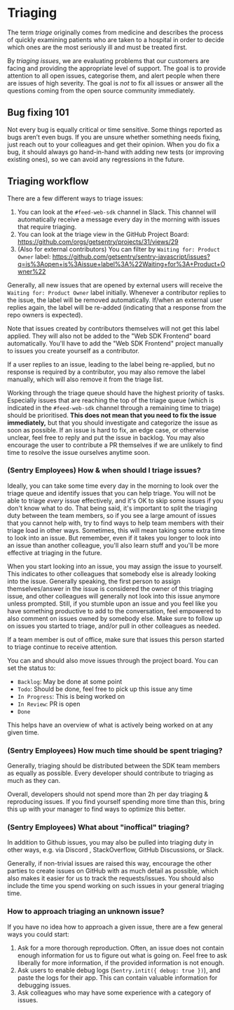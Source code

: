 # Triaging

The term _triage_ originally comes from medicine and describes the process of quickly examining patients who are taken
to a hospital in order to decide which ones are the most seriously ill and must be treated first.

By _triaging issues_, we are evaluating problems that our customers are facing and providing the appropriate level of
support. The goal is to provide attention to all open issues, categorise them, and alert people when there are issues of
high severity. The goal is _not_ to fix all issues or answer all the questions coming from the open source community
immediately.

## Bug fixing 101

Not every bug is equally critical or time sensitive. Some things reported as bugs aren’t even bugs. If you are unsure
whether something needs fixing, just reach out to your colleagues and get their opinion. When you do fix a bug, it
should always go hand-in-hand with adding new tests (or improving existing ones), so we can avoid any regressions in the
future.

## Triaging workflow

There are a few different ways to triage issues:

1. You can look at the `#feed-web-sdk` channel in Slack. This channel will automatically receive a message every day in
   the morning with issues that require triaging.
2. You can look at the triage view in the GitHub Project Board: https://github.com/orgs/getsentry/projects/31/views/29
3. (Also for external contributors) You can filter by `Waiting for: Product Owner` label:
   https://github.com/getsentry/sentry-javascript/issues?q=is%3Aopen+is%3Aissue+label%3A%22Waiting+for%3A+Product+Owner%22

Generally, all new issues that are opened by external users will receive the `Waiting for: Product Owner` label
initially. Whenever a contributor replies to the issue, the label will be removed automatically. If/when an external
user replies again, the label will be re-added (indicating that a response from the repo owners is expected).

Note that issues created by contributors themselves will not get this label applied. They will also not be added to the
"Web SDK Frontend" board automatically. You'll have to add the "Web SDK Frontend" project manually to issues you create
yourself as a contributor.

If a user replies to an issue, leading to the label being re-applied, but no response is required by a contributor, you
may also remove the label manually, which will also remove it from the triage list.

Working through the triage queue should have the highest priority of tasks. Especially issues that are reaching the top
of the triage queue (which is indicated in the `#feed-web-sdk` channel through a remaining time to triage) should be
prioritised. **This does not mean that you need to fix the issue immediately,** but that you should investigate and
categorize the issue as soon as possible. If an issue is hard to fix, an edge case, or otherwise unclear, feel free to
reply and put the issue in backlog. You may also encourage the user to contribute a PR themselves if we are unlikely to
find time to resolve the issue ourselves anytime soon.

### (Sentry Employees) How & when should I triage issues?

Ideally, you can take some time every day in the morning to look over the triage queue and identify issues that you can
help triage. You will not be able to triage _every_ issue effectively, and it's OK to skip some issues if you don't know
what to do. That being said, it's important to split the triaging duty between the team members, so if you see a large
amount of issues that you cannot help with, try to find ways to help team members with their triage load in other ways.
Sometimes, this will mean taking some extra time to look into an issue. But remember, even if it takes you longer to
look into an issue than another colleague, you'll also learn stuff and you'll be more effective at triaging in the
future.

When you start looking into an issue, you may assign the issue to yourself. This indicates to other colleagues that
somebody else is already looking into the issue. Generally speaking, the first person to assign themselves/answer in the
issue is considered the owner of this triaging issue, and other colleagues will generally not look into this issue
anymore unless prompted. Still, if you stumble upon an issue and you feel like you have something productive to add to
the conversation, feel empowered to also comment on issues owned by somebody else. Make sure to follow up on issues you
started to triage, and/or pull in other colleagues as needed.

If a team member is out of office, make sure that issues this person started to triage continue to receive attention.

You can and should also move issues through the project board. You can set the status to:

- `Backlog`: May be done at some point
- `Todo`: Should be done, feel free to pick up this issue any time
- `In Progress`: This is being worked on
- `In Review`: PR is open
- `Done`

This helps have an overview of what is actively being worked on at any given time.

### (Sentry Employees) How much time should be spent triaging?

Generally, triaging should be distributed between the SDK team members as equally as possible. Every developer should
contribute to triaging as much as they can.

Overall, developers should not spend more than 2h per day triaging & reproducing issues. If you find yourself spending
more time than this, bring this up with your manager to find ways to optimize this better.

### (Sentry Employees) What about "inoffical" triaging?

In addition to Github issues, you may also be pulled into triaging duty in other ways, e.g. via Discord , StackOverflow,
GitHub Discussions, or Slack.

Generally, if non-trivial issues are raised this way, encourage the other parties to create issues on GitHub with as
much detail as possible, which also makes it easier for us to track the requests/issues. You should also include the
time you spend working on such issues in your general triaging time.

### How to approach triaging an unknown issue?

If you have no idea how to approach a given issue, there are a few general ways you could start:

1. Ask for a more thorough reproduction. Often, an issue does not contain enough information for us to figure out what
   is going on. Feel free to ask liberally for more information, if the provided information is not enough.
2. Ask users to enable debug logs (`Sentry.intit({ debug: true })`), and paste the logs for their app. This can contain
   valuable information for debugging issues.
3. Ask colleagues who may have some experience with a category of issues.
